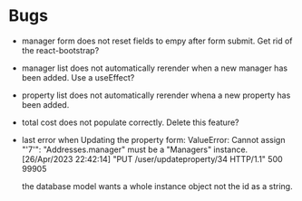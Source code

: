 # Bugs

- manager form does not reset fields to empy after form submit. Get rid of the react-bootstrap?
- manager list does not automatically rerender when a new manager has been added. Use a useEffect?
- property list does not automatically rerender whena a new property has been added.
- total cost does not populate correctly. Delete this feature?

- last error when Updating the property form:
    ValueError: Cannot assign "'7'": "Addresses.manager" must be a "Managers" instance.
    [26/Apr/2023 22:42:14] "PUT /user/updateproperty/34 HTTP/1.1" 500 99905

    the database model wants a whole instance object not the id as a string.